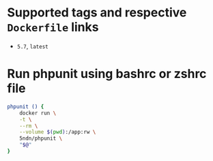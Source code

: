 # Supported tags and respective `Dockerfile` links

- `5.7`, `latest`

# Run phpunit using bashrc or zshrc file

``` sh
phpunit () {
    docker run \
    -t \
    --rm \
    --volume $(pwd):/app:rw \
    5ndn/phpunit \
    "$@"
}
```
